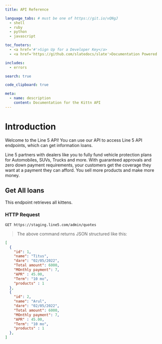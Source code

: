 ```yaml
---
title: API Reference

language_tabs: # must be one of https://git.io/vQNgJ
  - shell
  - ruby
  - python
  - javascript

toc_footers:
  - <a href='#'>Sign Up for a Developer Key</a>
  - <a href='https://github.com/slatedocs/slate'>Documentation Powered by Slate</a>

includes:
  - errors

search: true

code_clipboard: true

meta:
  - name: description
    content: Documentation for the Kittn API
---
```


# Introduction

Welcome to the Line 5 API! You can use our API to access Line 5  API endpoints, which can get information loans.

Line 5 partners with dealers like you to fully fund vehicle protection plans for Automobiles, SUVs, Trucks and more. With guaranteed approvals and zero down payment requirements, your customers get the coverage they want at a payment they can afford. You sell more products and make more money.


## Get All loans

This endpoint retrieves all kittens.

### HTTP Request

`GET https://staging.line5.com/admin/quotes`

> The above command returns JSON structured like this:

```json
[
  {
    "id": 1,
    "name": "Titus",
    "dare": "02/05/2022",
    "Total amount": 6000,
    "MOnthly payment": 7,
    "APR" : 45.00,
    "Term": "10 mo",
    "products" : 1
  },
  {
    "id": 2,
    "name": "Arul",
    "dare": "02/05/2022",
    "Total amount": 6000,
    "MOnthly payment": 7,
    "APR" : 45.00,
    "Term": "10 mo",
    "products" : 1
  },
]
```


